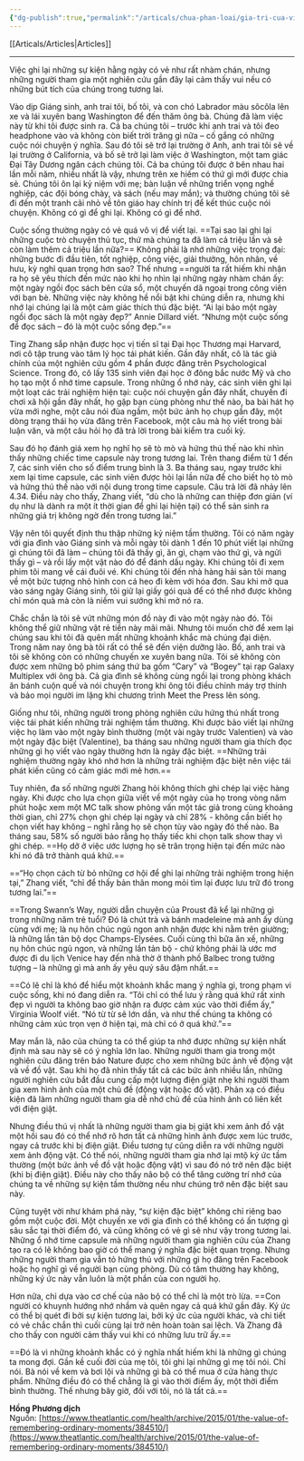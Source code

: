 ```yaml
---
{"dg-publish":true,"permalink":"/articals/chua-phan-loai/gia-tri-cua-viec-ghi-nho-nhung-khoanh-khac-thuong-nhat/","dgPassFrontmatter":true}
---
```


[[Articals/Articles\|Articles]]

---

Việc ghi lại những sự kiện hằng ngày có vẻ như rất nhàm chán, nhưng những người tham gia một nghiên cứu gần đây lại cảm thấy vui nếu có những bút tích của chúng trong tương lai.

Vào dịp Giáng sinh, anh trai tôi, bố tôi, và con chó Labrador màu sôcôla lên xe và lái xuyên bang Washington để đến thăm ông bà. Chúng đã làm việc này từ khi tôi được sinh ra. Cả ba chúng tôi – trước khi anh trai và tôi đeo headphone vào và không còn biết trời trăng gì nữa – cố gắng có những cuộc nói chuyện ý nghĩa. Sau đó tôi sẽ trở lại trường ở Anh, anh trai tôi sẽ về lại trường ở California, và bố sẽ trở lại làm việc ở Washington, một tam giác Đại Tây Dương ngăn cách chúng tôi. Cả ba chúng tôi được ở bên nhau hai lần mỗi năm, nhiều nhất là vậy, nhưng trên xe hiếm có thứ gì mới được chia sẻ. Chúng tôi ôn lại kỷ niệm với mẹ; bàn luận về những triển vọng nghề nghiệp, các đội bóng chày, và sách (nếu may mắn); và thường chúng tôi sẽ đi đến một tranh cãi nhỏ về tôn giáo hay chính trị để kết thúc cuộc nói chuyện. Không có gì để ghi lại. Không có gì để nhớ.

Cuộc sống thường ngày có vẻ quá vô vị để viết lại. ==Tại sao lại ghi lại những cuộc trò chuyện thủ tục, thứ mà chúng ta đã làm cả triệu lần và sẽ còn làm thêm cả triệu lần nữa?== Không phải là nhớ những việc trọng đại: những bước đi đầu tiên, tốt nghiệp, công việc, giải thưởng, hôn nhân, về hưu, kỳ nghỉ quan trọng hơn sao? Thế nhưng ==người ta rất hiếm khi nhận ra họ sẽ yêu thích đến mức nào khi họ nhìn lại những ngày nhàm chán ấy: một ngày ngồi đọc sách bên cửa sổ, một chuyến dã ngoại trong công viên với bạn bè. Những việc này không hề nổi bật khi chúng diễn ra, nhưng khi nhớ lại chúng lại là một cảm giác thích thú đặc biệt. “Ai lại bảo một ngày ngồi đọc sách là một ngày đẹp?” Annie Dillard viết. “Nhưng một cuộc sống để đọc sách – đó là một cuộc sống đẹp.”==

Ting Zhang sắp nhận được học vị tiến sĩ tại Đại học Thương mại Harvard, nơi cô tập trung vào tâm lý học tái phát kiến. Gần đây nhất, cô là tác giả chính của một nghiên cứu gồm 4 phần được đăng trên Psychological Science. Trong đó, cô lấy 135 sinh viên đại học ở đông bắc nước Mỹ và cho họ tạo một ổ nhớ time capsule. Trong những ổ nhớ này, các sinh viên ghi lại một loạt các trải nghiệm hiện tại: cuộc nói chuyện gần đây nhất, chuyến đi chơi xã hội gần đây nhất, họ gặp bạn cùng phòng như thế nào, ba bài hát họ vừa mới nghe, một câu nói đùa ngầm, một bức ảnh họ chụp gần đây, một dòng trạng thái họ vừa đăng trên Facebook, một câu mà họ viết trong bài luận văn, và một câu hỏi họ đã trả lời trong bài kiểm tra cuối kỳ.

Sau đó họ đánh giá xem họ nghĩ họ sẽ tò mò và hứng thú thế nào khi nhìn thấy những chiếc time capsule này trong tương lai. Trên thang điểm từ 1 đến 7, các sinh viên cho số điểm trung bình là 3. Ba tháng sau, ngay trước khi xem lại time capsule, các sinh viên được hỏi lại lần nữa để cho biết họ tò mò và hứng thú thế nào với nội dung trong time capsule. Câu trả lời đã nhảy lên 4.34. Điều này cho thấy, Zhang viết, “dù cho là những can thiệp đơn giản (ví dụ như là dành ra một ít thời gian để ghi lại hiện tại) có thể sản sinh ra những giá trị không ngờ đến trong tương lai.”

Vậy nên tôi quyết định thu thập những kỷ niệm tầm thường. Tôi có năm ngày với gia đình vào Giáng sinh và mỗi ngày tôi dành 1 đến 10 phút viết lại những gì chúng tôi đã làm – chúng tôi đã thấy gì, ăn gì, chạm vào thứ gì, và ngửi thấy gì – và rồi lấy một vật nào đó để đánh dấu ngày. Khi chúng tôi đi xem phim tôi mang về cái đuôi vé. Khi chúng tôi đến nhà hàng hải sản tôi mang về một bức tượng nhỏ hình con cá heo đi kèm với hóa đơn. Sau khi mở qua vào sáng ngày Giáng sinh, tôi giữ lại giấy gói quà để có thể nhớ được không chỉ món quà mà còn là niềm vui sướng khi mở nó ra.

Chắc chắn là tôi sẽ vứt những món đồ này đi vào một ngày nào đó. Tôi không thể giữ những vật rẻ tiền này mãi mãi. Nhưng tôi muốn chờ để xem lại chúng sau khi tôi đã quên mất những khoảnh khắc mà chúng đại diện. Trong năm nay ông bà tôi rất có thể sẽ đến viện dưỡng lão. Bố, anh trai và tôi sẽ không còn có những chuyến xe xuyên bang nữa. Tôi sẽ không còn được xem những bộ phim sáng thứ ba gồm “Cary” và “Bogey” tại rạp Galaxy Multiplex với ông bà. Cả gia đình sẽ không cùng ngồi lại trong phòng khách ăn bánh cuộn quế và nói chuyện trong khi ông tôi điều chỉnh máy trợ thính và bảo mọi người im lặng khi chương trình Meet the Press lên sóng.

Giống như tôi, những người trong phòng nghiên cứu hứng thú nhất trong việc tái phát kiến những trải nghiệm tầm thường. Khi được bảo viết lại những việc họ làm vào một ngày bình thường (một vài ngày trước Valentien) và vào một ngày đặc biệt (Valentine), ba tháng sau những người tham gia thích đọc những gì họ viết vào ngày thường hơn là ngày đặc biệt. ==Những trải nghiệm thường ngày khó nhớ hơn là những trải nghiệm đặc biệt nên việc tái phát kiến cũng có cảm giác mới mẻ hơn.==

Tuy nhiên, đa số những người Zhang hỏi không thích ghi chép lại việc hàng ngày. Khi được cho lựa chọn giữa viết về một ngày của họ trong vòng năm phút hoặc xem một MC talk show phỏng vấn một tác giả trong cùng khoảng thời gian, chỉ 27% chọn ghi chép lại ngày và chỉ 28% - không cần biết họ chọn viết hay không – nghĩ rằng họ sẽ chọn tùy vào ngày đó thế nào. Ba tháng sau, 58% số người bảo rằng họ thấy tiếc khi chọn talk show thay vì ghi chép. ==Họ dở ở việc ước lượng họ sẽ trân trọng hiện tại đến mức nào khi nó đã trở thành quá khứ.==

==“Họ chọn cách từ bỏ những cơ hội để ghi lại những trải nghiệm trong hiện tại,” Zhang viết, “chỉ để thấy bản thân mong mỏi tìm lại được lưu trữ đó trong tương lai.”==

==Trong Swann’s Way, người dẫn chuyện của Proust đã kể lại những gì trong những năm trẻ tuổi? Đó là chút trà và bánh madeleine mà anh ấy dùng cùng với mẹ; là nụ hôn chúc ngủ ngon anh nhận được khi nằm trên giường; là những lần tản bộ dọc Champs-Elysées. Cuối cùng thì bữa ăn xế, những nụ hôn chúc ngủ ngon, và những lần tản bộ - chứ không phải là ước mơ được đi du lịch Venice hay đến nhà thờ ở thành phố Balbec trong tưởng tượng – là những gì mà anh ấy yêu quý sâu đậm nhất.==

==Có lẽ chỉ là khó để hiểu một khoảnh khắc mang ý nghĩa gì, trong phạm vi cuộc sống, khi nó đang diễn ra. “Tôi chỉ có thể lưu ý rằng quá khứ rất xinh đẹp vì người ta không bao giờ nhận ra được cảm xúc vào thời điểm ấy,” Virginia Woolf viết. “Nó từ từ sẽ lớn dần, và như thế chúng ta không có những cảm xúc trọn vẹn ở hiện tại, mà chỉ có ở quá khứ.”==

May mắn là, não của chúng ta có thể giúp ta nhớ được những sự kiện nhất định mà sau này sẽ có ý nghĩa lớn lao. Những người tham gia trong một nghiên cứu đăng trên báo Nature được cho xem những bức ảnh về động vật và về đồ vặt. Sau khi họ đã nhìn thấy tất cả các bức ảnh nhiều lần, những người nghiên cứu bắt đầu cung cấp một lượng điện giật nhẹ khi người tham gia xem hình ảnh của một chủ đề (động vật hoặc đồ vật). Phản xạ có điều kiện đã làm những người tham gia dễ nhớ chủ đề của hình ảnh có liên kết với điện giật.

Nhưng điều thú vị nhất là những người tham gia bị giật khi xem ảnh đồ vật một hồi sau đó có thể nhớ rõ hơn tất cả những hình ảnh được xem lúc trước, ngay cả trước khi bị điện giật. Điều tương tự cũng diễn ra với những người xem ảnh động vật. Có thể nói, những người tham gia nhớ lại mtộ ký ức tầm thường (một bức ảnh về đồ vật hoặc động vật) vì sau đó nó trở nên đặc biệt (khi bị điện giật). Điều này cho thấy não bộ có thể tăng cường trí nhớ của chúng ta về những sự kiện tầm thường nếu như chúng trở nên đặc biệt sau này.

Cũng tuyệt vời như khám phá này, “sự kiện đặc biệt” không chỉ riêng bao gồm một cuộc đời. Một chuyến xe với gia đình có thể không có ấn tượng gì sâu sắc tại thời điểm đó, và cũng không có vẻ gì sẽ như vậy trong tương lai. Những ổ nhớ time capsule mà những người tham gia nghiên cứu của Zhang tạo ra có lẽ không bao giờ có thể mang ý nghĩa đặc biệt quan trọng. Nhưng những người tham gia vẫn tỏ hứng thú với những gì họ đăng trên Facebook hoặc họ nghĩ gì về người bạn cùng phòng. Dù có tâm thường hay không, những ký ức này vẫn luôn là một phần của con người họ.

Hơn nữa, chỉ dựa vào cơ chế của não bộ có thể chỉ là một trò lừa. ==Con người có khuynh hướng nhớ nhầm và quên ngay cả quá khứ gần đây. Ký ức có thể bị quét đi bởi sự kiện tương lai, bởi ký ức của người khác, và chi tiết có vẻ chắc chắn thì cuối cùng lại trở nên hoàn toàn sai lệch. Và Zhang đã cho thấy con người cảm thấy vui khi có những lưu trữ ấy.==

==Đó là vì những khoảnh khắc có ý nghĩa nhất hiếm khi là những gì chúng ta mong đợi. Gần kề cuối đời của mẹ tôi, tôi ghi lại những gì mẹ tôi nói. Chỉ nói. Bà nói về kem và bơi lội và những gì bà có thể mua ở cửa hàng thực phẩm. Những điều đó có thể chẳng là gì vào thời điểm ấy, một thời điểm bình thường. Thế nhưng bây giờ, đối với tôi, nó là tất cả.==

**Hồng Phương dịch**  
Nguồn: [https://www.theatlantic.com/health/archive/2015/01/the-value-of-remembering-ordinary-moments/384510/](https://www.theatlantic.com/health/archive/2015/01/the-value-of-remembering-ordinary-moments/384510/)